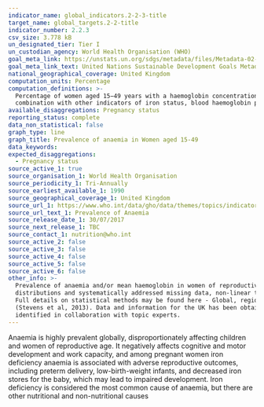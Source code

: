 ```yaml
---
indicator_name: global_indicators.2-2-3-title
target_name: global_targets.2-2-title
indicator_number: 2.2.3
csv_size: 3.778 kB
un_designated_tier: Tier I
un_custodian_agency: World Health Organisation (WHO)
goal_meta_link: https://unstats.un.org/sdgs/metadata/files/Metadata-02-02-03.pdf
goal_meta_link_text: United Nations Sustainable Development Goals Metadata (PDF)
national_geographical_coverage: United Kingdom
computation_units: Percentage
computation_definitions: >-
  Percentage of women aged 15−49 years with a haemoglobin concentration less than 120 g/L for non-pregnant women and lactating women, and less than 110 g/L for pregnant women, adjusted for altitude and smoking. Anaemia can be assessed by measuring blood haemoglobin, and when used in
  combination with other indicators of iron status, blood haemoglobin provides information about the severity of iron deficiency. The anaemia prevalence for the population is used to classify the public health significance of the problem.
available_disaggregations: Pregnancy status
reporting_status: complete
data_non_statistical: false
graph_type: line
graph_title: Prevalence of anaemia in Women aged 15-49
data_keywords:
expected_disaggregations:
  - Pregnancy status
source_active_1: true
source_organisation_1: World Health Organisation
source_periodicity_1: Tri-Annually
source_earliest_available_1: 1990
source_geographical_coverage_1: United Kingdom
source_url_1: https://www.who.int/data/gho/data/themes/topics/indicator-groups/indicator-group-details/GHO/prevalence-of-anaemia-in-women
source_url_text_1: Prevalence of Anaemia
source_release_date_1: 30/07/2017
source_next_release_1: TBC
source_contact_1: nutrition@who.int
source_active_2: false
source_active_3: false
source_active_4: false
source_active_5: false
source_active_6: false
other_info: >-
  Prevalence of anaemia and/or mean haemoglobin in women of reproductive age were obtained from 303 population-representative data sources from 116 countries worldwide. Data collected from 1990 to 2016 were used. A Bayesian hierarchical mixture model was used to estimate haemoglobin
  distributions and systematically addressed missing data, non-linear time trends, and representativeness of data sources. Full details on data sources will be available in WHO’s forthcoming report on anaemia prevalence - Trends in anaemia in women and children - 1995 to 2016 (WHO, 2017).
  Full details on statistical methods may be found here - Global, regional, and national trends in haemoglobin concentration and prevalence of total and severe anaemia in children and pregnant and non-pregnant women for 1995–2011 - a systematic analysis of population-representative data
  (Stevens et al, 2013). Data and information for the UK has been obtained from multiple sources in order to fit into the model. This data varies in sample sizes and coverage but has been used for this model. Confidence intervals are availabe in the source data This indicator has not been
  identified in collaboration with topic experts.
---
```

Anaemia is highly prevalent globally, disproportionately affecting children and women of reproductive age. It negatively affects cognitive and motor development and work capacity, and among pregnant women iron deficiency anaemia is associated with adverse reproductive outcomes, including preterm delivery, low-birth-weight infants, and decreased iron stores for the baby, which may lead to impaired development. Iron deficiency is considered the most common cause of anaemia, but there are other nutritional and non-nutritional causes